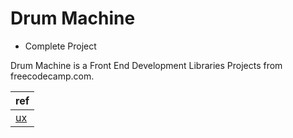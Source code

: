 # Drum Machine

- Complete Project

Drum Machine is a Front End Development Libraries Projects from freecodecamp.com.

| ref |
|--------------|
| [ux](https://drum-machine.freecodecamp.rocks/) |